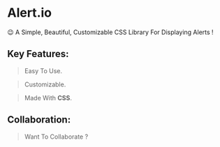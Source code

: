 # **Alert.io**

😉 A Simple, Beautiful, Customizable CSS Library For Displaying Alerts !



## **Key Features:**

> Easy To Use.

> Customizable.

> Made With **CSS**.

## Collaboration:

> Want To Collaborate ?
